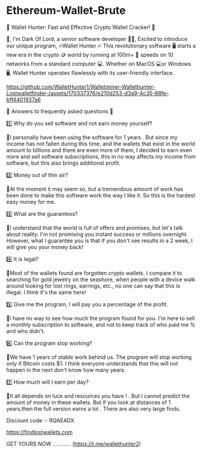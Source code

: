 # Ethereum-Wallet-Brute
💯 Wallet Hunter: Fast and Effective Crypto Wallet Cracker! 💯 

👋, I'm Dark Of Lord, a senior software developer 👨‍💻, 
Excited to introduce our unique program, 🔥Wallet Hunter 🔥
This revolutionary software 🖥 starts a new era in the crypto 🪙 world by running at 100m+ 💯 speeds on 10 networks from a standard computer 💻. 
Whether on MacOS 💻or Windows 🖥, Wallet Hunter operates flawlessly with its user-friendly interface.

https://github.com/WalletHunter1/Walletminer-Wallethunter-Lostwalletfinder-/assets/170337376/e210d253-d3a9-4c35-88fe-bff4401937a6


💬 Answers to frequently asked questions 💬

1️⃣ Why do you sell software and not earn money yourself?

🔵I personally have been using the software for 1 years . But since my income has not fallen during this time, and the wallets that exist in the world amount to billions and there are even more of them, I decided to earn even more and sell software subscriptions, this in no way affects my income from software, but this also brings additional profit.

2️⃣ Money out of thin air?

🔵At the moment it may seem so, but a tremendous amount of work has been done to make this software work the way I like it. So this is the hardest easy money for me.

3️⃣ What are the guarantees?

🔵I understand that the world is full of offers and promises, but let's talk about reality. I'm not promising you instant success or millions overnight. However, what I guarantee you is that if you don't see results in a 2 week, I will give you your money back!

4️⃣ It is legal?

🔵Most of the wallets found are forgotten crypto wallets.
I compare it to searching for gold jewelry on the seashore, when people with a device walk around looking for lost rings, earrings, etc., no one can say that this is illegal. I think it's the same here!

5️⃣ Give me the program, I will pay you a percentage of the profit.

🔵I have no way to see how much the program found for you. I'm here to sell a monthly subscription to software, and not to keep track of who paid me % and who didn't.

6️⃣ Can the program stop working?

🔵We have 1 years of stable work behind us. The program will stop working only if Bitcoin costs $1. I think everyone understands that this will not happen in the next don't know how many years.

7️⃣ How much will I earn per day?
 
🔵It all depends on luck and resources  you have ! . But I cannot predict the amount of money in these wallets. But if you look at distances of 1 years,then the full version earns a lot . There are also very large finds.

Discount code :-   RQAEADX

https://findlostwallets.com


GET YOURS NOW ............ (https://t.me/wallethunter2)
